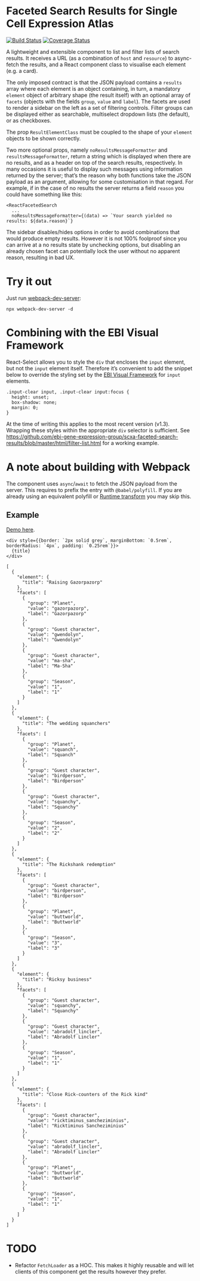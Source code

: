 # Faceted Search Results for Single Cell Expression Atlas

[![Build Status](https://travis-ci.org/ebi-gene-expression-group/scxa-faceted-search-results.svg?branch=master)](https://travis-ci.org/ebi-gene-expression-group/scxa-faceted-search-results) [![Coverage Status](https://coveralls.io/repos/github/ebi-gene-expression-group/scxa-faceted-search-results/badge.svg?branch=master)](https://coveralls.io/github/ebi-gene-expression-group/scxa-faceted-search-results?branch=master)

A lightweight and extensible component to list and filter lists of search results. It receives a URL (as a combination
of `host` and `resource`) to async-fetch the results, and a React component class to visualise each element (e.g. a
card).

The only imposed contract is that the JSON payload contains a `results` array where each element is an object
containing, in turn, a mandatory `element` object of arbitrary shape (the result itself) with an optional array of
`facets` (objects with the fields `group`, `value` and `label`). The facets are used to render a sidebar on the left as
a set of filtering controls. Filter groups can be displayed either as searchable, multiselect dropdown lists
(the default), or as checkboxes.

The prop `ResultElementClass` must be coupled to the shape of your `element` objects to be shown correctly.

Two more optional props, namely `noResultsMessageFormatter` and `resultsMessageFormatter`, return a string which is
displayed when there are no results, and as a header on top of the search results, respectively. In many occasions it
is useful to display such messages using information returned by the server; that’s the reason why both functions take
the JSON payload as an argument, allowing for some customisation in that regard. For example, if in the case of no
results the server returns a field `reason` you could have something like this:
```
<ReactFacetedSearch
  ...
  noResultsMessageFormatter={(data) => `Your search yielded no results: ${data.reason}`}
```

The sidebar disables/hides options in order to avoid combinations that would produce empty results. However it is not
100% foolproof since you can arrive at a no results state by unchecking options, but disabling an already chosen
facet can potentially lock the user without no apparent reason, resulting in bad UX.

# Try it out
Just run [webpack-dev-server](https://github.com/webpack/webpack-dev-server):
```
npx webpack-dev-server -d
```

# Combining with the EBI Visual Framework
React-Select allows you to style the `div` that encloses the `input` element, but not the `input` element itself.
Therefore it’s convenient to add the snippet below to override the styling set by the
[EBI Visual Framework](https://github.com/ebiwd/EBI-Framework) for `input` elements.
```
.input-clear input, .input-clear input:focus {
  height: unset;
  box-shadow: none;
  margin: 0;
}
```
At the time of writing this applies to the most recent version (v1.3). Wrapping these styles within the appropriate
`div` selector is sufficient. See
https://github.com/ebi-gene-expression-group/scxa-faceted-search-results/blob/master/html/filter-list.html for a
working example.

# A note about building with Webpack
The component uses `async`/`await` to fetch the JSON payload from the server. This requires to prefix the entry with
`@babel/polyfill`. If you are already using an equivalent polyfill or
[Runtime transform](http://babeljs.io/docs/plugins/transform-runtime/) you may skip this.

## Example
[Demo here](https://ebi-gene-expression-group.github.io/scxa-faceted-search-results/html/filter-list.html).

```
<div style={{border: `2px solid grey`, marginBottom: `0.5rem`, borderRadius: `4px`, padding: `0.25rem`}}>
  {title}
</div>
```

```
[
  {
    "element": {
      "title": "Raising Gazorpazorp"
    },
    "facets": [
      {
        "group": "Planet",
        "value": "gazorpazorp",
        "label": "Gazorpazorp"
      },
      {
        "group": "Guest character",
        "value": "gwendolyn",
        "label": "Gwendolyn"
      },
      {
        "group": "Guest character",
        "value": "ma-sha",
        "label": "Ma-Sha"
      },
      {
        "group": "Season",
        "value": "1",
        "label": "1"
      }
    ]
  },
  {
    "element": {
      "title": "The wedding squanchers"
    },
    "facets": [
      {
        "group": "Planet",
        "value": "squanch",
        "label": "Squanch"
      },
      {
        "group": "Guest character",
        "value": "birdperson",
        "label": "Birdperson"
      },
      {
        "group": "Guest character",
        "value": "squanchy",
        "label": "Squanchy"
      },
      {
        "group": "Season",
        "value": "2",
        "label": "2"
      }
    ]
  },
  {
    "element": {
      "title": "The Rickshank redemption"
    },
    "facets": [
      {
        "group": "Guest character",
        "value": "birdperson",
        "label": "Birdperson"
      },
      {
        "group": "Planet",
        "value": "buttworld",
        "label": "Buttworld"
      },
      {
        "group": "Season",
        "value": "3",
        "label": "3"
      }
    ]
  },
  {
    "element": {
      "title": "Ricksy business"
    },
    "facets": [
      {
        "group": "Guest character",
        "value": "squanchy",
        "label": "Squanchy"
      },
      {
        "group": "Guest character",
        "value": "abradolf_lincler",
        "label": "Abradolf Lincler"
      },
      {
        "group": "Season",
        "value": "1",
        "label": "1"
      }
    ]
  },
  {
    "element": {
      "title": "Close Rick-counters of the Rick kind"
    },
    "facets": [
      {
        "group": "Guest character",
        "value": "ricktiminus_sancheziminius",
        "label": "Ricktiminus Sancheziminius"
      },
      {
        "group": "Guest character",
        "value": "abradolf_lincler",
        "label": "Abradolf Lincler"
      },
      {
        "group": "Planet",
        "value": "buttworld",
        "label": "Buttworld"
      },
      {
        "group": "Season",
        "value": "1",
        "label": "1"
      }
    ]
  }
]
```

# TODO
- Refactor `FetchLoader` as a HOC. This makes it highly reusable and will let clients of this component get the results
however they prefer.
